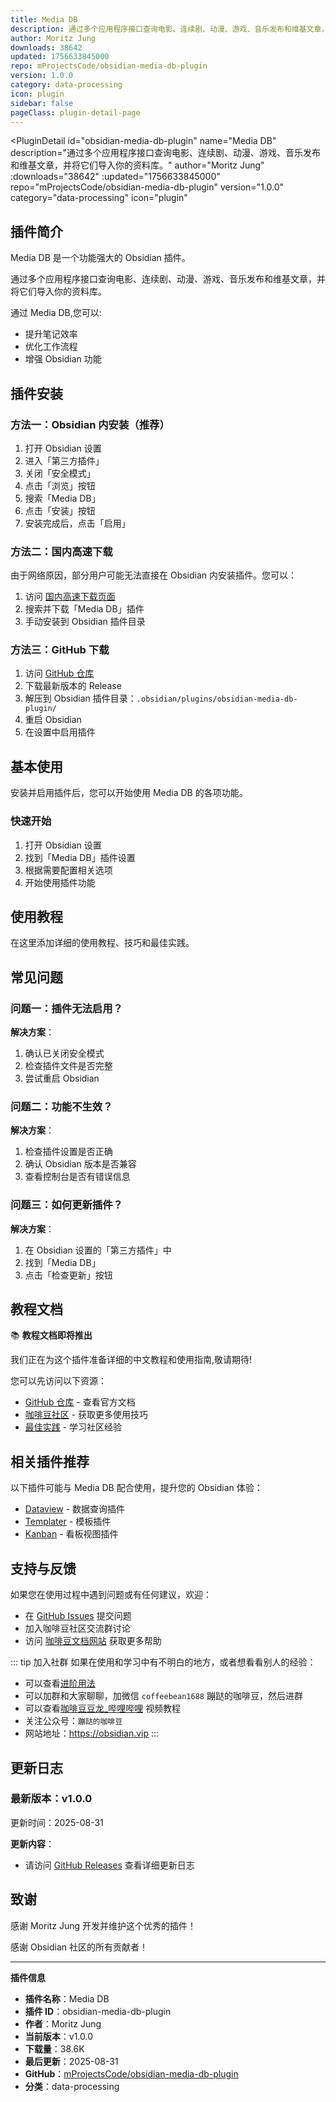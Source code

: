 ```yaml
---
title: Media DB
description: 通过多个应用程序接口查询电影、连续剧、动漫、游戏、音乐发布和维基文章，并将它们导入你的资料库。
author: Moritz Jung
downloads: 38642
updated: 1756633845000
repo: mProjectsCode/obsidian-media-db-plugin
version: 1.0.0
category: data-processing
icon: plugin
sidebar: false
pageClass: plugin-detail-page
---
```


<PluginDetail
  id="obsidian-media-db-plugin"
  name="Media DB"
  description="通过多个应用程序接口查询电影、连续剧、动漫、游戏、音乐发布和维基文章，并将它们导入你的资料库。"
  author="Moritz Jung"
  :downloads="38642"
  :updated="1756633845000"
  repo="mProjectsCode/obsidian-media-db-plugin"
  version="1.0.0"
  category="data-processing"
  icon="plugin"
>

<!-- AUTO_GENERATED_START -->
## 插件简介

Media DB 是一个功能强大的 Obsidian 插件。

通过多个应用程序接口查询电影、连续剧、动漫、游戏、音乐发布和维基文章，并将它们导入你的资料库。

通过 Media DB,您可以:

- 提升笔记效率
- 优化工作流程
- 增强 Obsidian 功能

<!-- AUTO_GENERATED_END -->

<!-- AUTO_GENERATED_START -->
## 插件安装

### 方法一：Obsidian 内安装（推荐）

1. 打开 Obsidian 设置
2. 进入「第三方插件」
3. 关闭「安全模式」
4. 点击「浏览」按钮
5. 搜索「Media DB」
6. 点击「安装」按钮
7. 安装完成后，点击「启用」

### 方法二：国内高速下载

由于网络原因，部分用户可能无法直接在 Obsidian 内安装插件。您可以：

1. 访问 [国内高速下载页面](/zh/documentation/obsidian-plugins-download.html)
2. 搜索并下载「Media DB」插件
3. 手动安装到 Obsidian 插件目录

### 方法三：GitHub 下载

1. 访问 [GitHub 仓库](https://github.com/mProjectsCode/obsidian-media-db-plugin)
2. 下载最新版本的 Release
3. 解压到 Obsidian 插件目录：`.obsidian/plugins/obsidian-media-db-plugin/`
4. 重启 Obsidian
5. 在设置中启用插件

## 基本使用

安装并启用插件后，您可以开始使用 Media DB 的各项功能。

### 快速开始

1. 打开 Obsidian 设置
2. 找到「Media DB」插件设置
3. 根据需要配置相关选项
4. 开始使用插件功能

<!-- AUTO_GENERATED_END -->

<!-- CUSTOM_CONTENT_START:tutorial -->
## 使用教程

在这里添加详细的使用教程、技巧和最佳实践。

<!-- CUSTOM_CONTENT_END:tutorial -->

<!-- SHARED_CONTENT_START -->
## 常见问题

### 问题一：插件无法启用？

**解决方案**：
1. 确认已关闭安全模式
2. 检查插件文件是否完整
3. 尝试重启 Obsidian

### 问题二：功能不生效？

**解决方案**：
1. 检查插件设置是否正确
2. 确认 Obsidian 版本是否兼容
3. 查看控制台是否有错误信息

### 问题三：如何更新插件？

**解决方案**：
1. 在 Obsidian 设置的「第三方插件」中
2. 找到「Media DB」
3. 点击「检查更新」按钮

## 教程文档

📚 **教程文档即将推出**

我们正在为这个插件准备详细的中文教程和使用指南,敬请期待!

您可以先访问以下资源：
- [GitHub 仓库](https://github.com/mProjectsCode/obsidian-media-db-plugin) - 查看官方文档
- [咖啡豆社区](/zh/bases/) - 获取更多使用技巧
- [最佳实践](/zh/best-practices/) - 学习社区经验

## 相关插件推荐

以下插件可能与 Media DB 配合使用，提升您的 Obsidian 体验：

- [Dataview](/zh/plugins/dataview.html) - 数据查询插件
- [Templater](/zh/plugins/templater-obsidian.html) - 模板插件
- [Kanban](/zh/plugins/obsidian-kanban.html) - 看板视图插件

## 支持与反馈

如果您在使用过程中遇到问题或有任何建议，欢迎：

- 在 [GitHub Issues](https://github.com/mProjectsCode/obsidian-media-db-plugin/issues) 提交问题
- 加入咖啡豆社区交流群讨论
- 访问 [咖啡豆文档网站](https://obsidian.vip) 获取更多帮助

::: tip 加入社群
如果在使用和学习中有不明白的地方，或者想看看别人的经验：
- 可以查看[进阶用法](/zh/advanced)
- 可以加群和大家聊聊，加微信 `coffeebean1688` 蹦跶的咖啡豆，然后进群
- 可以查看[咖啡豆豆龙_哔哩哔哩](https://space.bilibili.com/618777356) 视频教程
- 关注公众号：`蹦跶的咖啡豆`
- 网站地址：https://obsidian.vip
:::
<!-- SHARED_CONTENT_END -->

<!-- AUTO_GENERATED_START -->
## 更新日志

### 最新版本：v1.0.0

更新时间：2025-08-31

**更新内容**：
- 请访问 [GitHub Releases](https://github.com/mProjectsCode/obsidian-media-db-plugin/releases) 查看详细更新日志

## 致谢

感谢 Moritz Jung 开发并维护这个优秀的插件！

感谢 Obsidian 社区的所有贡献者！

---

**插件信息**
- **插件名称**：Media DB
- **插件 ID**：obsidian-media-db-plugin
- **作者**：Moritz Jung
- **当前版本**：v1.0.0
- **下载量**：38.6K
- **最后更新**：2025-08-31
- **GitHub**：[mProjectsCode/obsidian-media-db-plugin](https://github.com/mProjectsCode/obsidian-media-db-plugin)
- **分类**：data-processing
<!-- AUTO_GENERATED_END -->

</PluginDetail>

